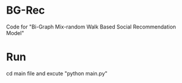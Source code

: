 # BG-Rec
Code for "Bi-Graph Mix-random Walk Based Social Recommendation Model"
# Run
cd main file and excute "python main.py"
